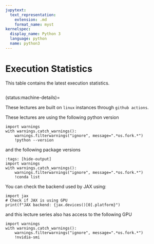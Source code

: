 ```yaml
---
jupytext:
  text_representation:
    extension: .md
    format_name: myst
kernelspec:
  display_name: Python 3
  language: python
  name: python3
---
```


# Execution Statistics

This table contains the latest execution statistics.

```{nb-exec-table}
```

(status:machine-details)=

These lectures are built on `linux` instances through `github actions`. 

These lectures are using the following python version

```{code-cell} ipython
import warnings
with warnings.catch_warnings():
    warnings.filterwarnings("ignore", message=".*os.fork.*")
    !python --version
```

and the following package versions

```{code-cell} ipython
:tags: [hide-output]
import warnings
with warnings.catch_warnings():
    warnings.filterwarnings("ignore", message=".*os.fork.*")
    !conda list
```

You can check the backend used by JAX using:

```{code-cell} ipython3
import jax
# Check if JAX is using GPU
print(f"JAX backend: {jax.devices()[0].platform}")
```

and this lecture series also has access to the following GPU

```{code-cell} ipython
import warnings
with warnings.catch_warnings():
    warnings.filterwarnings("ignore", message=".*os.fork.*")
    !nvidia-smi
```
